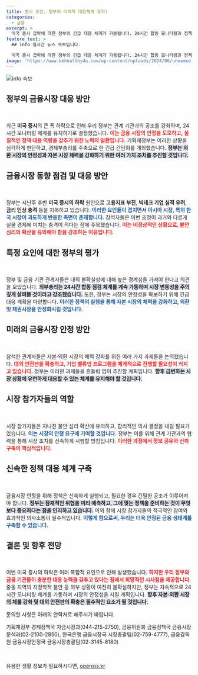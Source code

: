 ```yaml
---
title: 증시 조정, 정부의 이례적 대응체계 유지!
categories:
  - 금융
excerpt: >
  미국 증시 급락에 대한 정부의 긴급 대응 체계가 가동됩니다. 24시간 합동 모니터링과 정책 조치를 통해 자본시장 안정화를 꾀하며, 시장의 과도한 불안 심리를 경계할 방침입니다.
feature_text: >
  ## info 실시간 뉴스 속보입니다.

  미국 증시 급락에 대한 정부의 긴급 대응 체계가 가동됩니다. 24시간 합동 모니터링과 정책 조치를 통해 자본시장 안정화를 꾀하며, 시장의 과도한 불안 심리를 경계할 방침입니다.
image: 'https://www.behealthy4u.com/wp-content/uploads/2024/06/unnamed-file.png'
---
```


<p><img src="https://www.behealthy4u.com/wp-content/uploads/2024/06/unnamed-file.png" alt="info 속보" /></p>

<h2 data-ke-size="size26">정부의 금융시장 대응 방안</h2>

<p data-ke-size="size16">&nbsp;</p>

<p>최근 <strong>미국 증시</strong>의 큰 폭 하락으로 인해 우리 정부는 관계 기관과의 공조를 강화하며, 24시간 모니터링 체계를 유지하기로 결정했습니다. <b><span style="color: #ee2323;">이는 금융 시장의 안정을 도모하고, 실질적인 정책 대응 역량을 갖추기 위한 노력의 일환입니다.</span></b> 기획재정부는 이러한 상황을 심각하게 판단하고, 경제부총리를 주축으로 한 긴급 간담회를 개최했습니다. <b><span style="background-color: #21538527;">정부는 외환 시장의 안정성과 자본 시장 체력을 강화하기 위한 여러 가지 조치를 추진할 것입니다.</span></b> </p>

<h2 data-ke-size="size26">금융시장 동향 점검 및 대응 방안</h2>

<p data-ke-size="size16">&nbsp;</p>

<p>정부는 지난주 후반 <strong>미국 증시의 하락</strong> 원인으로 <strong>고용지표 부진</strong>, <strong>빅테크 기업 실적 우려</strong>, <strong>금리 인상 충격</strong> 등을 지목하고 있습니다. <b><span style="color: #1a5490;">이러한 요인들이 겹치면서 아시아 시장, 특히 한국 시장이 과도하게 반응한 측면이 존재합니다.</span></b> 참석자들은 이번 조정이 과거와 다르게 실물 경제에 미치는 충격이 적다는 점에 주목했습니다. <b><span style="color: #ee2323;">이는 비정상적인 상황으로, 불안 심리의 확산을 유의해야 함을 강조하는 이유입니다.</span></b></p>

<h2 data-ke-size="size26">특정 요인에 대한 정부의 평가</h2>

<p data-ke-size="size16">&nbsp;</p>

<p>정부 및 금융 기관 관계자들은 대외 불확실성에 대해 높은 경계심을 가져야 한다고 의견을 모았습니다. <b><span style="background-color: #21538527;">최부총리는 24시간 합동 점검 체계를 계속 가동하며 시장 변동성을 주의 깊게 살펴볼 것이라고 강조했습니다.</span></b> 또한, 정부는 시장의 안정성을 확보하기 위해 긴급 대응 계획을 마련합니다. <b><span style="color: #1a5490;">이러한 정책의 실행을 통해 자본 시장의 체력을 강화하고, 외환 및 채권시장을 안정화시킬 것입니다.</span></b></p>

<h2 data-ke-size="size26">미래의 금융시장 안정 방안</h2>

<p data-ke-size="size16">&nbsp;</p>

<p>참석한 관계자들은 자본·외환 시장의 체력 강화를 위한 여러 가지 과제들을 논의했습니다. <b><span style="color: #ee2323;">대외 안전판을 확충하고, 기업 밸류업 프로그램을 체계적으로 진행할 필요성이 커지고 있습니다.</span></b> 정부는 이러한 과제들을 흔들림 없이 추진할 계획입니다. <b><span style="background-color: #21538527;">향후 급변하는 시장 상황에 유연하게 대응할 수 있는 체계를 유지해야 할 것입니다.</span></b></p>

<h2 data-ke-size="size26">시장 참가자들의 역할</h2>

<p data-ke-size="size16">&nbsp;</p>

<p>시장 참가자들은 지나친 불안 심리 확산에 유의하고, 합리적인 의사 결정을 내릴 필요가 있습니다. <b><span style="color: #1a5490;">이는 시장의 안정 요구에 기여할 것입니다.</span></b> 정부는 이를 위해 관계 기관과의 협력을 통해 시장 조치를 신속하게 시행할 방침입니다. <b><span style="color: #ee2323;">이러한 과정에서 정보 공유와 신뢰 구축이 핵심적입니다.</span></b></p>

<h2 data-ke-size="size26">신속한 정책 대응 체계 구축</h2>

<p data-ke-size="size16">&nbsp;</p>

<p>금융시장 안정을 위해 정책은 신속하게 실행되고, 필요한 경우 긴밀한 공조가 이루어져야 합니다. <b><span style="background-color: #21538527;">정부는 잠재적인 위협을 미리 예측하고, 그에 맞는 정책을 준비하는 것이 무엇보다 중요하다는 점을 인지하고 있습니다.</span></b> 이와 함께 시장 참가자들의 적극적인 참여와 효과적인 의사소통이 필수적입니다. <b><span style="color: #1a5490;">이렇게 함으로써, 우리는 더욱 안정된 금융 생태계를 구축할 수 있습니다.</span></b></p>

<h2 data-ke-size="size26">결론 및 향후 전망</h2>

<p data-ke-size="size16">&nbsp;</p>

<p>이번 미국 증시의 하락은 여러 복합적 요인으로 인해 발생했습니다. <b><span style="color: #ee2323;">하지만 우리 정부와 금융 기관들이 충분한 대응 능력을 갖추고 있다는 점에서 희망적인 시사점을 제공합니다.</span></b> 중동 지역의 지정학적 불안 등 외부 상황이 여전히 불확실하지만, 정부는 지속적으로 24시간 모니터링 체계를 가동하며 시장의 안정성을 지킬 계획입니다. <b><span style="background-color: #21538527;">향후 자본·외환 시장의 체룰 강화 및 대외 안전판의 확충은 필수적인 요소가 될 것입니다.</span></b></p>

<p>문의할 사항은 아래의 연락처로 해주시기 바랍니다.</p>

<p data-ke-size="size16">기획재정부 경제정책국 자금시장과(044-215-2750), 금융위원회 금융정책국 금융시장분석과(02-2100-2850), 한국은행 금융시장국 시장총괄팀(02-759-4777), 금융감독원 금융시장안정국 금융시장총괄팀(02-3145-8180)</p>

<p data-ke-size="size16">&nbsp;</p>
유용한 생활 정보가 필요하시다면, <a href="https://opensis.kr" rel="dofollow">opensis.kr</a>



